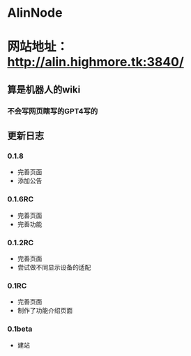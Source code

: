 # AlinNode
# 网站地址：http://alin.highmore.tk:3840/
## 算是机器人的wiki
### 不会写网页瞎写的GPT4写的


## 更新日志

 ### 0.1.8
- 完善页面
- 添加公告

 ### 0.1.6RC
- 完善页面
- 完善功能

 ### 0.1.2RC
- 完善页面
- 尝试做不同显示设备的适配

 ### 0.1RC
- 完善页面
- 制作了功能介绍页面

 ### 0.1beta
- 建站
  
